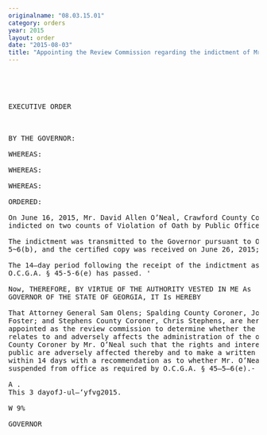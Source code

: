 ```yaml
---
originalname: "08.03.15.01"
category: orders
year: 2015
layout: order
date: "2015-08-03"
title: "Appointing the Review Commission regarding the indictment of Mr. David Allen O’Neal, Coroner of Crawford County"
---
```

<pre>
 

 

EXECUTIVE ORDER

 

BY THE GOVERNOR:

WHEREAS:

WHEREAS:

WHEREAS:

ORDERED:

On June 16, 2015, Mr. David Allen O’Neal, Crawford County Coroner, was
indicted on two counts of Violation of Oath by Public Officer; and

The indictment was transmitted to the Governor pursuant to O.C.G.A. § 45—
5~6(b), and the certiﬁed copy was received on June 26, 2015; and

The 14—day period following the receipt of the indictment as prescribed by
O.C.G.A. § 45-5-6(e) has passed. '

Now, THEREFORE, BY VIRTUE OF THE AUTHORITY VESTED IN ME As
GOVERNOR OF THE STATE OF GEORGIA, IT Is HEREBY

That Attorney General Sam Olens; Spalding County Coroner, John “Sonny”
Foster; and Stephens County Coroner, Chris Stephens, are hereby
appointed as the review commission to determine whether the indictment
relates to and adversely affects the administration of the office of Crawford
County Coroner by Mr. O’Neal such that the rights and interests of the
public are adversely affected thereby and to make a written report to me
within 14 days with a recommendation as to whether Mr. O’Neal should be
suspended from office as required by O.C.G.A. § 45—5—6(e).-

A .
This 3 dayofJ-ul—‘yfvg2015.

W 9%

GOVERNOR

 

</pre>
